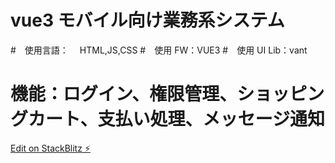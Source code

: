 # vue3 モバイル向け業務系システム

#　使用言語：　 HTML,JS,CSS #　使用 FW：VUE3 #　使用 UI Lib：vant

# 機能：ログイン、権限管理、ショッピングカート、支払い処理、メッセージ通知

[Edit on StackBlitz ⚡️](https://stackblitz.com/edit/vue3-script-setup-with-vite-weffye)
